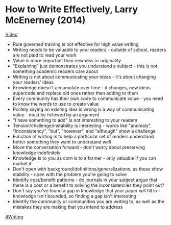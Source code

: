# How to Write Effectively, Larry McEnerney (2014)

[Video](https://youtu.be/vtIzMaLkCaM)

- Rule governed training is not effective for high value writing
- Writing needs to be valuable to your readers - outside of school, readers are not paid to read your work
- Value is more important than newness or originality
- "Explaining" just demonstrates you understand a subject - this is not something academic readers care about
- Writing is not about communicating your ideas - it's about changing your readers' ideas
- Knowledge doesn't accumulate over time - it changes, new ideas supercede and replace old ones rather than adding to them
- Every community has their own code to communicate value - you need to know the words to use to create value
- Politely saying an existing idea is wrong is a way of communicating value - must be followed by an argument
- "I have something to add" is not interesting to your readers
- Tension/challenge/instability is interesting - words like "anomaly", "inconsistency", "but", "however", and "although" show a challenge
- Function of writing is to help a particular set of readers understand better something they want to understand well
- Move the conversation forward - don't worry about preserving knowledge indefinitely
- Knowledge is to you as corn is to a farmer - only valuable if you can market it
- Don't open with background/definitions/generalizations, as these show stability - open with the problem you're going to solve
- Identify cost/benefit patterns - do journals in your subject argue that there is a cost or a benefit to solving the inconsistencies they point out?
- Don't say you've found a gap in knowledge that your paper will fill in - knowledge isn't bounded, so finding a gap isn't interesting
- Identify the community or communities you are writing to, as well as the mistakes they are making that you intend to address

[#Writing](../tags/writing.md)
